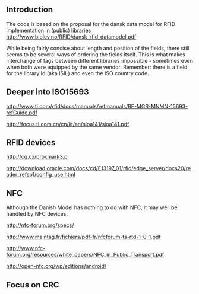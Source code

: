 ## Introduction ##
The code is based on the proposal for the dansk data model for RFID implementation in (public) libraries
http://www.biblev.no/RFID/dansk_rfid_datamodel.pdf

While being fairly concise about length and position of the fields, there still seems to be several ways of ordering the fields itself. This is what makes interchange of tags between different libraries impossible - sometimes even when both were equipped by the same vendor. Remember: there is a field for the library Id (aka ISIL) and even the ISO country code.

## Deeper into ISO15693 ##

http://www.ti.com/rfid/docs/manuals/refmanuals/RF-MGR-MNMN-15693-refGuide.pdf

http://focus.ti.com.cn/cn/lit/an/sloa141/sloa141.pdf

## RFID devices ##
http://cq.cx/proxmark3.pl

http://download.oracle.com/docs/cd/E13197_01/rfid/edge_server/docs20/reader_refsp1/config_use.html


## NFC ##
Although the Danish Model has nothing to do with NFC, it may well be handled by NFC devices.

http://nfc-forum.org/specs/

http://www.maintag.fr/fichiers/pdf-fr/nfcforum-ts-rtd-1-0-1.pdf

http://www.nfc-forum.org/resources/white_papers/NFC_in_Public_Transport.pdf

http://open-nfc.org/wp/editions/android/

## Focus on CRC ##